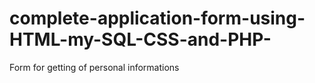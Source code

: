 # complete-application-form-using-HTML-my-SQL-CSS-and-PHP-
Form for getting of personal informations
